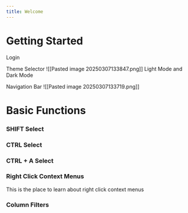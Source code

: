 ```yaml
---
title: Welcome
---
```

# Getting Started
Login

Theme Selector
![[Pasted image 20250307133847.png]]
Light Mode and Dark Mode

Navigation Bar
![[Pasted image 20250307133719.png]]


# Basic Functions

### SHIFT Select

### CTRL Select 

### CTRL + A Select

### Right Click Context Menus
This is the place to learn about right click context menus

### Column Filters
